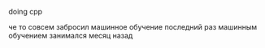 doing cpp

че то совсем забросил машинное обучение
последний раз машинным обучением занимался месяц назад




